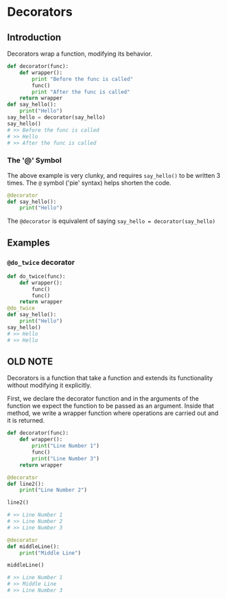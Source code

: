 # Decorators

## Introduction

Decorators wrap a function, modifying its behavior.	

```python
def decorator(func):
    def wrapper():
        print "Before the func is called"
        func()
        print "After the func is called"
	return wrapper
def say_hello():
    print("Hello")
say_hello = decorator(say_hello)
say_hello()
# >> Before the func is called
# >> Hello
# >> After the func is called
```

### The '@' Symbol

The above example is very clunky, and requires `say_hello()` to be written 3 times. The `@` symbol ('pie' syntax) helps shorten the code.

```python
@decorator
def say_hello():
    print("Hello")
```

The `@decorator` is equivalent of saying `say_hello = decorator(say_hello)`

## Examples

### `@do_twice` decorator

```python
def do_twice(func):
    def wrapper():
        func()
        func()
	return wrapper
@do_twice
def say_hello():
    print("Hello")
say_hello()
# >> Hello
# >> Hello
```



## OLD NOTE

Decorators is a function that take a function and extends its functionality without modifying it explicitly.

First, we declare the decorator function and in the arguments of the function we expect the function to be passed as an argument. Inside that method, we write a wrapper function where operations are carried out and it is returned.

```python
def decorator(func):
    def wrapper():
        print("Line Number 1")
        func()
        print("Line Number 3")
	return wrapper

@decorator
def line2():
    print("Line Number 2")

line2()

# >> Line Number 1
# >> Line Number 2
# >> Line Number 3

@decorator
def middleLine():
    print("Middle Line")

middleLine()

# >> Line Number 1
# >> Middle Line
# >> Line Number 3
```




